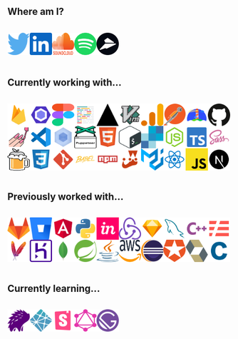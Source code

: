 <h2>Where am I?</h2><br /><div style="display: flex; flex-wrap: wrap;"><a href="https://twitter.com/env_jackson"><img src="./assets/twitter.svg" alt="twitter" width="50" height="50" /></a><a href="https://www.linkedin.com/in/jacksonblankenship/"><img src="./assets/linkedin.svg" alt="linkedin" width="50" height="50" /></a><a href="https://soundcloud.com/jacksonblankenship"><img src="./assets/soundcloud.svg" alt="soundcloud" width="50" height="50" /></a><a href="https://open.spotify.com/user/1240355717?si=Vf0XhUsDRnGYHza5j5STIQ"><img src="./assets/spotify.svg" alt="spotify" width="50" height="50" /></a><a href="https://flylance.com/"><img src="./assets/flylance.svg" alt="flylance" width="50" height="50" /></a></div><br /><h2>Currently working with...</h2><br /><div style="display: flex; flex-wrap: wrap;"><img src="./assets/firebase.svg" alt="firebase" width="50" height="50" /><img src="./assets/eslint.svg" alt="eslint" width="50" height="50" /><img src="./assets/figma.svg" alt="figma" width="50" height="50" /><img src="./assets/prettier.svg" alt="prettier" width="50" height="50" /><img src="./assets/vercel.svg" alt="vercel" width="50" height="50" /><img src="./assets/vim.svg" alt="vim" width="50" height="50" /><img src="./assets/analytics.svg" alt="analytics" width="50" height="50" /><img src="./assets/postman.svg" alt="postman" width="50" height="50" /><img src="./assets/lighthouse.svg" alt="lighthouse" width="50" height="50" /><img src="./assets/github.svg" alt="github" width="50" height="50" /><img src="./assets/styled.svg" alt="styled" width="50" height="50" /><img src="./assets/vscode.svg" alt="vscode" width="50" height="50" /><img src="./assets/webpack.svg" alt="webpack" width="50" height="50" /><img src="./assets/puppeteer.svg" alt="puppeteer" width="50" height="50" /><img src="./assets/html5.svg" alt="html5" width="50" height="50" /><img src="./assets/bash.svg" alt="bash" width="50" height="50" /><img src="./assets/sendgrid.svg" alt="sendgrid" width="50" height="50" /><img src="./assets/node.svg" alt="node" width="50" height="50" /><img src="./assets/typescript.svg" alt="typescript" width="50" height="50" /><img src="./assets/sass.svg" alt="sass" width="50" height="50" /><img src="./assets/homebrew.svg" alt="homebrew" width="50" height="50" /><img src="./assets/css3.svg" alt="css3" width="50" height="50" /><img src="./assets/git.svg" alt="git" width="50" height="50" /><img src="./assets/babel.svg" alt="babel" width="50" height="50" /><img src="./assets/npm.svg" alt="npm" width="50" height="50" /><img src="./assets/jest.svg" alt="jest" width="50" height="50" /><img src="./assets/material-ui.svg" alt="material-ui" width="50" height="50" /><img src="./assets/reactts.svg" alt="reactts" width="50" height="50" /><img src="./assets/javascript.svg" alt="javascript" width="50" height="50" /><img src="./assets/next.svg" alt="next" width="50" height="50" /></div><br /><h2>Previously worked with...</h2><br /><div style="display: flex; flex-wrap: wrap;"><img src="./assets/gitlab.svg" alt="gitlab" width="50" height="50" /><img src="./assets/bitbucket.svg" alt="bitbucket" width="50" height="50" /><img src="./assets/angular.svg" alt="angular" width="50" height="50" /><img src="./assets/python.svg" alt="python" width="50" height="50" /><img src="./assets/invision.svg" alt="invision" width="50" height="50" /><img src="./assets/redux.svg" alt="redux" width="50" height="50" /><img src="./assets/sketch.svg" alt="sketch" width="50" height="50" /><img src="./assets/mysql.svg" alt="mysql" width="50" height="50" /><img src="./assets/cpp.svg" alt="cpp" width="50" height="50" /><img src="./assets/serverless.svg" alt="serverless" width="50" height="50" /><img src="./assets/maven.svg" alt="maven" width="50" height="50" /><img src="./assets/heroku.svg" alt="heroku" width="50" height="50" /><img src="./assets/mongo.svg" alt="mongo" width="50" height="50" /><img src="./assets/spring.svg" alt="spring" width="50" height="50" /><img src="./assets/java.svg" alt="java" width="50" height="50" /><img src="./assets/aws.svg" alt="aws" width="50" height="50" /><img src="./assets/eclipse.svg" alt="eclipse" width="50" height="50" /><img src="./assets/auth0.svg" alt="auth0" width="50" height="50" /><img src="./assets/hibernate.svg" alt="hibernate" width="50" height="50" /><img src="./assets/c.svg" alt="c" width="50" height="50" /></div><br /><h2>Currently learning...</h2><br /><div style="display: flex; flex-wrap: wrap;"><img src="./assets/percy.svg" alt="percy" width="50" height="50" /><img src="./assets/netlify.svg" alt="netlify" width="50" height="50" /><img src="./assets/storybook.svg" alt="storybook" width="50" height="50" /><img src="./assets/graphql.svg" alt="graphql" width="50" height="50" /><img src="./assets/gatsby.svg" alt="gatsby" width="50" height="50" /></div><br />